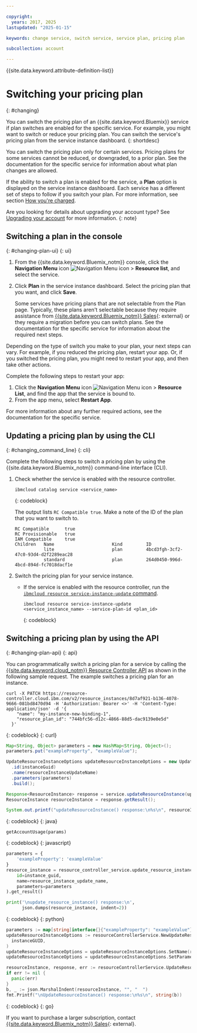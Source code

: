 ```yaml
---

copyright:
  years: 2017, 2025
lastupdated: "2025-01-15"

keywords: change service, switch service, service plan, pricing plan

subcollection: account

---
```


{{site.data.keyword.attribute-definition-list}}

# Switching your pricing plan
{: #changing}

You can switch the pricing plan of an {{site.data.keyword.Bluemix}} service if plan switches are enabled for the specific service. For example, you might want to switch or reduce your pricing plan. You can switch the service's pricing plan from the service instance dashboard.
{: shortdesc}

You can switch the pricing plan only for certain services. Pricing plans for some services cannot be reduced, or downgraded, to a prior plan. See the documentation for the specific service for information about what plan changes are allowed.

If the ability to switch a plan is enabled for the service, a **Plan** option is displayed on the service instance dashboard. Each service has a different set of steps to follow if you switch your plan. For more information, see section [How you're charged](/docs/account?topic=account-charges).

Are you looking for details about upgrading your account type? See [Upgrading your account](/docs/account?topic=account-upgrading-account) for more information.
{: note}

## Switching a plan in the console
{: #changing-plan-ui}
{: ui}

1. From the {{site.data.keyword.Bluemix_notm}} console, click the **Navigation Menu** icon ![Navigation Menu icon](../icons/icon_hamburger.svg "Menu") > **Resource list**, and select the service.
1. Click **Plan** in the service instance dashboard. Select the pricing plan that you want, and click **Save**.

    Some services have pricing plans that are not selectable from the Plan page. Typically, these plans aren't selectable because they require assistance from [{{site.data.keyword.Bluemix_notm}} Sales](https://www.ibm.com/cloud?contactmodule){: external} or they require a migration before you can switch plans. See the documentation for the specific service for information about the required next steps.

Depending on the type of switch you make to your plan, your next steps can vary. For example, if you reduced the pricing plan, restart your app. Or, if you switched the pricing plan, you might need to restart your app, and then take other actions.

Complete the following steps to restart your app:

1. Click the **Navigation Menu** icon ![Navigation Menu icon](../icons/icon_hamburger.svg "Menu") > **Resource List**, and find the app that the service is bound to.
1. From the app menu, select **Restart App**.

For more information about any further required actions, see the documentation for the specific service.

## Updating a pricing plan by using the CLI
{: #changing_command_line}
{: cli}

Complete the following steps to switch a pricing plan by using the {{site.data.keyword.Bluemix_notm}} command-line interface (CLI).

1. Check whether the service is enabled with the resource controller.

   ```
   ibmcloud catalog service <service_name>
   ```
   {: codeblock}

   The output lists `RC Compatible true`. Make a note of the ID of the plan that you want to switch to.

   ```
   RC Compatible      true
   RC Provisionable   true
   IAM Compatible     true
   Children   Name                      Kind         ID
              lite                      plan         4bcd3fgh-3cf2-47c0-93d4-d2f2289eac28
              standard                  plan         264d0450-996d-4bcd-894d-fc7018dacf1e
    ```

1. Switch the pricing plan for your service instance.

   - If the service is enabled with the resource controller, run the [`ibmcloud resource service-instance-update` command](/docs/cli?topic=cli-ibmcloud_commands_resource#ibmcloud_resource_service_instance_update).

     ```
     ibmcloud resource service-instance-update <service_instance_name> --service-plan-id <plan_id>
     ```
     {: codeblock}


## Switching a pricing plan by using the API
{: #changing-plan-api}
{: api}

You can programmatically switch a pricing plan for a service by calling the [{{site.data.keyword.cloud_notm}} Resource Controller API](/apidocs/resource-controller/resource-controller#update-resource-instance) as shown in the following sample request. The example switches a pricing plan for an instance.

```
curl -X PATCH https://resource-controller.cloud.ibm.com/v2/resource_instances/8d7af921-b136-4078-9666-081bd8470d94 -H 'Authorization: Bearer <>' -H 'Content-Type: application/json' -d '{
    "name": "my-instance-new-binding-1",
    "resource_plan_id": "744bfc56-d12c-4866-88d5-dac9139e0e5d"
  }'
```
{: codeblock}
{: curl}

```java
Map<String, Object> parameters = new HashMap<String, Object>();
parameters.put("exampleProperty", "exampleValue");

UpdateResourceInstanceOptions updateResourceInstanceOptions = new UpdateResourceInstanceOptions.Builder()
  .id(instanceGuid)
  .name(resourceInstanceUpdateName)
  .parameters(parameters)
  .build();

Response<ResourceInstance> response = service.updateResourceInstance(updateResourceInstanceOptions).execute();
ResourceInstance resourceInstance = response.getResult();

System.out.printf("updateResourceInstance() response:\n%s\n", resourceInstance.toString());
```
{: codeblock}
{: java}

```
getAccountUsage(params)
```
{: codeblock}
{: javascript}

```python
parameters = {
    'exampleProperty': 'exampleValue'
}
resource_instance = resource_controller_service.update_resource_instance(
    id=instance_guid,
    name=resource_instance_update_name,
    parameters=parameters
).get_result()

print('\nupdate_resource_instance() response:\n',
      json.dumps(resource_instance, indent=2))
```
{: codeblock}
{: python}

```go
parameters := map[string]interface{}{"exampleProperty": "exampleValue"}
updateResourceInstanceOptions := resourceControllerService.NewUpdateResourceInstanceOptions(
  instanceGUID,
)
updateResourceInstanceOptions = updateResourceInstanceOptions.SetName(resourceInstanceUpdateName)
updateResourceInstanceOptions = updateResourceInstanceOptions.SetParameters(parameters)

resourceInstance, response, err := resourceControllerService.UpdateResourceInstance(updateResourceInstanceOptions)
if err != nil {
  panic(err)
}
b, _ := json.MarshalIndent(resourceInstance, "", "  ")
fmt.Printf("\nUpdateResourceInstance() response:\n%s\n", string(b))
```
{: codeblock}
{: go}

If you want to purchase a larger subscription, contact [{{site.data.keyword.Bluemix_notm}} Sales](https://www.ibm.com/cloud?contactmodule){: external}.
